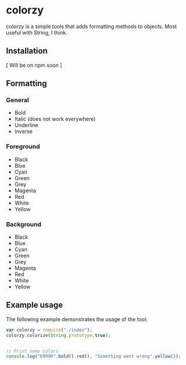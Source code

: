 # colorzy

colorzy is a simple tools that adds formatting methods to objects. Most useful with String, I think.

## Installation

[ Will be on npm soon ]

## Formatting

### General

- Bold
- Italic (does not work everywhere)
- Underline
- Inverse

### Foreground

- Black
- Blue
- Cyan
- Green
- Grey
- Magenta
- Red
- White
- Yellow

### Background

- Black
- Blue
- Cyan
- Green
- Grey
- Magenta
- Red
- White
- Yellow

## Example usage

The following example demonstrates the usage of the tool:

```javascript
var colorzy = require("./index");
colorzy.colorize(String.prototype,true);


// Print some colors
console.log("ERROR".bold().red(), "Something went wrong".yellow());
```